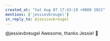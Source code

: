 ```yaml
---
created_at: "Sat Aug 07 17:43:19 +0000 2021"
mentions: ['jessievbreugel']
in_reply_to: @jessievbreugel
---
```


@jessievbreugel Awesome, thanks Jessie! 🙌